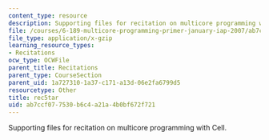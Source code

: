 ```yaml
---
content_type: resource
description: Supporting files for recitation on multicore programming with Cell.
file: /courses/6-189-multicore-programming-primer-january-iap-2007/ab7ccf077530b6c4a21a4b0bf672f721_rec5tar.gz
file_type: application/x-gzip
learning_resource_types:
- Recitations
ocw_type: OCWFile
parent_title: Recitations
parent_type: CourseSection
parent_uid: 1a727310-1a37-c171-a13d-06e2fa6799d5
resourcetype: Other
title: rec5tar
uid: ab7ccf07-7530-b6c4-a21a-4b0bf672f721
---
```

Supporting files for recitation on multicore programming with Cell.